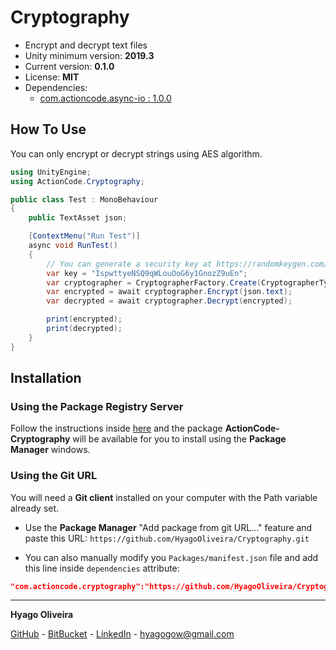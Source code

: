 # Cryptography

* Encrypt and decrypt text files
* Unity minimum version: **2019.3**
* Current version: **0.1.0**
* License: **MIT**
* Dependencies:
    - [com.actioncode.async-io : 1.0.0](https://github.com/HyagoOliveira/Async-IO/tree/1.0.0)

## How To Use

You can only encrypt or decrypt strings using AES algorithm.

```csharp
using UnityEngine;
using ActionCode.Cryptography;

public class Test : MonoBehaviour
{
    public TextAsset json;

    [ContextMenu("Run Test")]
    async void RunTest()
    {
        // You can generate a security key at https://randomkeygen.com/
        var key = "IspwttyeNSQ9qWLouOoG6y1GnozZ9uEn";
        var cryptographer = CryptographerFactory.Create(CryptographerType.AES, key);
        var encrypted = await cryptographer.Encrypt(json.text);
        var decrypted = await cryptographer.Decrypt(encrypted);

        print(encrypted);
        print(decrypted);
    }
}
```

## Installation

### Using the Package Registry Server

Follow the instructions inside [here](https://cutt.ly/ukvj1c8) and the package **ActionCode-Cryptography** 
will be available for you to install using the **Package Manager** windows.

### Using the Git URL

You will need a **Git client** installed on your computer with the Path variable already set. 

- Use the **Package Manager** "Add package from git URL..." feature and paste this URL: `https://github.com/HyagoOliveira/Cryptography.git`

- You can also manually modify you `Packages/manifest.json` file and add this line inside `dependencies` attribute: 

```json
"com.actioncode.cryptography":"https://github.com/HyagoOliveira/Cryptography.git"
```

---

**Hyago Oliveira**

[GitHub](https://github.com/HyagoOliveira) -
[BitBucket](https://bitbucket.org/HyagoGow/) -
[LinkedIn](https://www.linkedin.com/in/hyago-oliveira/) -
<hyagogow@gmail.com>